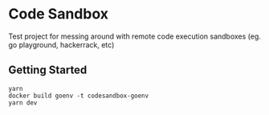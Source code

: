 # Code Sandbox

Test project for messing around with remote code execution sandboxes (eg. go playground, hackerrack, etc)

## Getting Started

```
yarn
docker build goenv -t codesandbox-goenv
yarn dev
```

